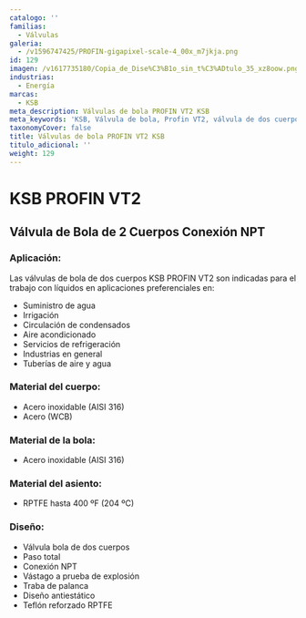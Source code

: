 ```yaml
---
catalogo: ''
familias:
  - Válvulas
galeria:
  - /v1596747425/PROFIN-gigapixel-scale-4_00x_m7jkja.png
id: 129
imagen: /v1617735180/Copia_de_Dise%C3%B1o_sin_t%C3%ADtulo_35_xz8oow.png
industrias:
  - Energía
marcas:
  - KSB
meta_description: Válvulas de bola PROFIN VT2 KSB
meta_keywords: 'KSB, Válvula de bola, Profin VT2, válvula de dos cuerpos'
taxonomyCover: false
title: Válvulas de bola PROFIN VT2 KSB
titulo_adicional: ''
weight: 129
---
```


# **KSB PROFIN VT2**

## Válvula de Bola de 2 Cuerpos Conexión NPT

### Aplicación:

Las válvulas de bola de dos cuerpos KSB PROFIN VT2 son indicadas para el trabajo con líquidos en aplicaciones preferenciales en: 

* Suministro de agua 
* Irrigación 
* Circulación de condensados 
* Aire acondicionado 
* Servicios de refrigeración 
* Industrias en general 
* Tuberías de aire y agua 

### **Material del cuerpo:**

* Acero inoxidable (AISI 316)
* Acero (WCB)

### **Material de la bola:**

* Acero inoxidable (AISI 316)

### **Material del asiento:**

* RPTFE hasta 400 ºF (204 ºC)

### **Diseño:**

* Válvula bola de dos cuerpos
* Paso total
* Conexión NPT
* Vástago a prueba de explosión
* Traba de palanca
* Diseño antiestático
* Teflón reforzado RPTFE
